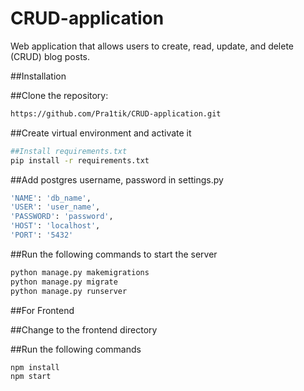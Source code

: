 # CRUD-application
Web application that allows users to create, read, update, and delete (CRUD) blog posts.

##Installation

##Clone the repository:
```bash
https://github.com/Pra1tik/CRUD-application.git
```

##Create virtual environment and activate it
```bash
##Install requirements.txt
pip install -r requirements.txt
```

##Add postgres username, password in settings.py
```bash
'NAME': 'db_name',
'USER': 'user_name',
'PASSWORD': 'password',
'HOST': 'localhost',
'PORT': '5432'
```

##Run the following commands to start the server
```bash
python manage.py makemigrations
python manage.py migrate
python manage.py runserver
```

##For Frontend

##Change to the frontend directory

##Run the following commands
```bash
npm install
npm start
```
